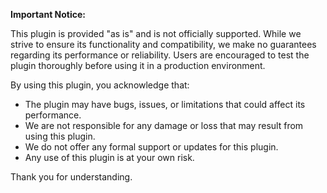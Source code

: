 
**Important Notice:**

This plugin is provided "as is" and is not officially supported. While we strive to ensure its functionality and compatibility, we make no guarantees regarding its performance or reliability. Users are encouraged to test the plugin thoroughly before using it in a production environment.

By using this plugin, you acknowledge that:

- The plugin may have bugs, issues, or limitations that could affect its performance.
- We are not responsible for any damage or loss that may result from using this plugin.
- We do not offer any formal support or updates for this plugin.
- Any use of this plugin is at your own risk.

Thank you for understanding.
